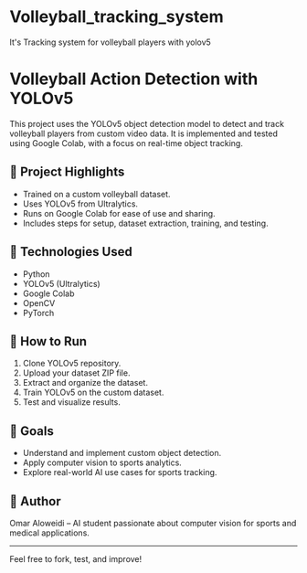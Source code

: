 # Volleyball_tracking_system
It's Tracking system for volleyball players with yolov5
# Volleyball Action Detection with YOLOv5

This project uses the YOLOv5 object detection model to detect and track volleyball players from custom video data.
It is implemented and tested using Google Colab, with a focus on real-time object tracking.

## 📁 Project Highlights
- Trained on a custom volleyball dataset.
- Uses YOLOv5 from Ultralytics.
- Runs on Google Colab for ease of use and sharing.
- Includes steps for setup, dataset extraction, training, and testing.

## 🔧 Technologies Used
- Python
- YOLOv5 (Ultralytics)
- Google Colab
- OpenCV
- PyTorch

## 🚀 How to Run
1. Clone YOLOv5 repository.
2. Upload your dataset ZIP file.
3. Extract and organize the dataset.
4. Train YOLOv5 on the custom dataset.
5. Test and visualize results.

## 🎯 Goals
- Understand and implement custom object detection.
- Apply computer vision to sports analytics.
- Explore real-world AI use cases for sports tracking.

## 🧠 Author
Omar Aloweidi – AI student passionate about computer vision for sports and medical applications.

---

Feel free to fork, test, and improve!
